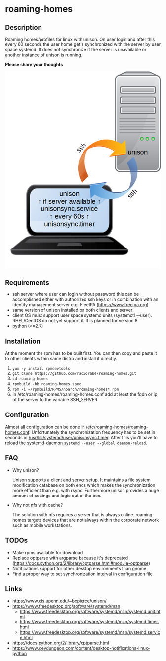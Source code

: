 # roaming-homes

## Description
Roaming homes/profiles for linux with unison. On user login and after this every 60 seconds the user home get's synchronized with the server by user space systemd. It does not synchronize if the server is unavailable or another instance of unison is running. 


**Please share your thoughts**


![Overview](img/roaming-homes.png)

## Requirements
* ssh server where user can login without password this can be accomplished either with authorized ssh keys or in combination with an identity management server e.g. FreeIPA (https://www.freeipa.org)
* same version of unison installed on both clients and server
* client OS must support user space systemd units (systemctl --user). RHEL/CentOS do not yet support it. It is planned for version 8.
* python (>=2.7)

## Installation
At the moment the rpm has to be built first. You can then copy and paste it to other clients within same distro and install it directly.
1. `yum -y install rpmdevtools` 
1. `git clone https://github.com/radiorabe/roaming-homes.git`
1. `cd roaming-homes`
1. `rpmbuild -bb roaming-homes.spec`
1. `rpm -i ~/rpmbuild/RPMS/noarch/roaming-homes*.rpm`
1. In /etc/roaming-homes/roaming-homes.conf add at least the fqdn or ip of the server to the variable SSH_SERVER

## Configuration
Almost all configuration can be done in [/etc/roaming-homes/roaming-homes.conf](src/roaming-homes.conf). Unfortunately the synchronization frequency has to be set in seconds in [/usr/lib/systemd/user/unisonsync.timer](src/unisonsync.timer). After this you'll have to reload the systemd-daemon `systemd --user --global daemon-reload`.

## FAQ
* Why unison?

  Unison supports a client and server setup. It maintains a file system modification database on both ends which makes the synchronization more efficient than e.g. with rsync. Furthermore unison provides a huge amount of settings and logic out of the box.
* Why not nfs with cache?

  The solution with nfs requires a server that is always online. roaming-homes targets devices that are not always within the corporate network such as mobile workstations.
 
## TODOs
* Make rpms available for download
* Replace optparse with argparse because it's deprecated (https://docs.python.org/2/library/optparse.html#module-optparse)
* Notifications support for other desktop environments than gnome
* Find a proper way to set synchronization interval in configuration file

## Links
* https://www.cis.upenn.edu/~bcpierce/unison/
* https://www.freedesktop.org/software/systemd/man
  * https://www.freedesktop.org/software/systemd/man/systemd.unit.html
  * https://www.freedesktop.org/software/systemd/man/systemd.timer.html
  * https://www.freedesktop.org/software/systemd/man/systemd.service.html
* https://docs.python.org/2/library/optparse.html 
* https://www.devdungeon.com/content/desktop-notifications-linux-python 
